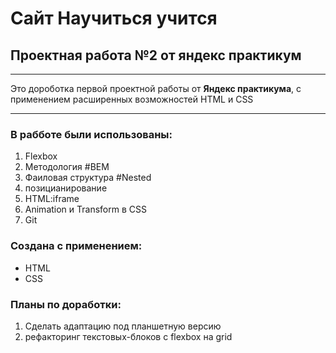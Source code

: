 # Сайт Научиться учится
## Проектная работа №2 от яндекс практикум
------
Это дороботка первой проектной работы от **Яндекс практикума**,
с применением расширенных возможностей HTML и CSS

------
### В рабботе были использованы:
1. Flexbox
2. Методология #BEM
3. Фаиловая структура #Nested
4. позицианирование
5. HTML:iframe
6. Animation и Transform в CSS
7. Git

### Создана с применением:
- HTML
- CSS

### Планы по доработки:
1. Сделать адаптацию под планшетную версию
2. рефакторинг текстовых-блоков с flexbox на grid

